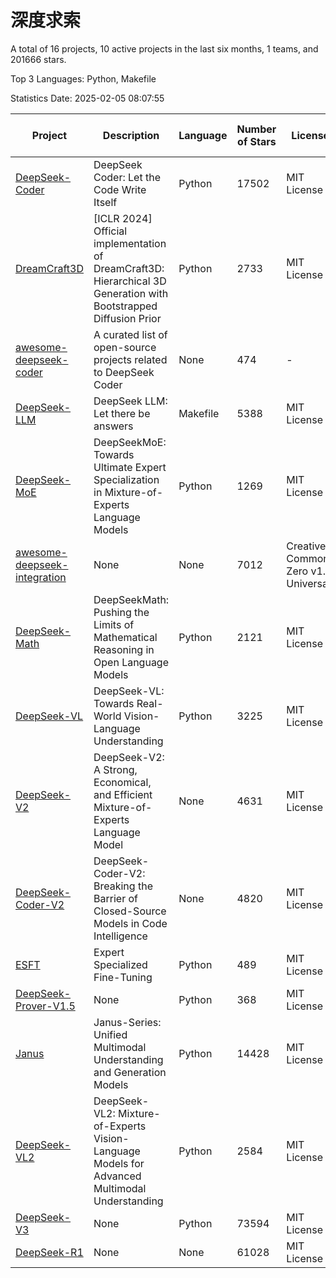 # 深度求索

A total of 16 projects, 10 active projects in the last six months, 1 teams, and 201666 stars.

Top 3 Languages: Python, Makefile

Statistics Date: 2025-02-05 08:07:55

| Project | Description | Language | Number of Stars | License | Creation Date | Last Updated Date | Last Pushed Date |
| --- | --- | --- | --- | --- | --- | --- | --- |
| [DeepSeek-Coder](https://github.com/deepseek-ai/DeepSeek-Coder) | DeepSeek Coder: Let the Code Write Itself | Python | 17502 | MIT License | 2023-10-20 | 2025-02-05 | 2024-05-21 |
| [DreamCraft3D](https://github.com/deepseek-ai/DreamCraft3D) | [ICLR 2024] Official implementation of DreamCraft3D: Hierarchical 3D Generation with Bootstrapped Diffusion Prior | Python | 2733 | MIT License | 2023-10-23 | 2025-02-05 | 2024-08-21 |
| [awesome-deepseek-coder](https://github.com/deepseek-ai/awesome-deepseek-coder) | A curated list of open-source projects related to DeepSeek Coder | None | 474 | - | 2023-11-06 | 2025-02-05 | 2024-04-03 |
| [DeepSeek-LLM](https://github.com/deepseek-ai/DeepSeek-LLM) | DeepSeek LLM: Let there be answers | Makefile | 5388 | MIT License | 2023-11-29 | 2025-02-05 | 2024-02-04 |
| [DeepSeek-MoE](https://github.com/deepseek-ai/DeepSeek-MoE) | DeepSeekMoE: Towards Ultimate Expert Specialization in Mixture-of-Experts Language Models | Python | 1269 | MIT License | 2024-01-02 | 2025-02-05 | 2024-01-16 |
| [awesome-deepseek-integration](https://github.com/deepseek-ai/awesome-deepseek-integration) | None | None | 7012 | Creative Commons Zero v1.0 Universal | 2024-01-11 | 2025-02-05 | 2025-02-05 |
| [DeepSeek-Math](https://github.com/deepseek-ai/DeepSeek-Math) | DeepSeekMath: Pushing the Limits of Mathematical Reasoning in Open Language Models | Python | 2121 | MIT License | 2024-02-05 | 2025-02-05 | 2024-04-15 |
| [DeepSeek-VL](https://github.com/deepseek-ai/DeepSeek-VL) | DeepSeek-VL: Towards Real-World Vision-Language Understanding | Python | 3225 | MIT License | 2024-03-07 | 2025-02-05 | 2024-04-24 |
| [DeepSeek-V2](https://github.com/deepseek-ai/DeepSeek-V2) | DeepSeek-V2: A Strong, Economical, and Efficient Mixture-of-Experts Language Model | None | 4631 | MIT License | 2024-04-22 | 2025-02-05 | 2024-09-25 |
| [DeepSeek-Coder-V2](https://github.com/deepseek-ai/DeepSeek-Coder-V2) | DeepSeek-Coder-V2: Breaking the Barrier of Closed-Source Models in Code Intelligence | None | 4820 | MIT License | 2024-06-14 | 2025-02-05 | 2024-09-24 |
| [ESFT](https://github.com/deepseek-ai/ESFT) | Expert Specialized Fine-Tuning | Python | 489 | MIT License | 2024-07-04 | 2025-02-05 | 2024-09-22 |
| [DeepSeek-Prover-V1.5](https://github.com/deepseek-ai/DeepSeek-Prover-V1.5) | None | Python | 368 | MIT License | 2024-08-15 | 2025-02-05 | 2024-08-16 |
| [Janus](https://github.com/deepseek-ai/Janus) | Janus-Series: Unified Multimodal Understanding and Generation Models | Python | 14428 | MIT License | 2024-10-18 | 2025-02-05 | 2025-02-01 |
| [DeepSeek-VL2](https://github.com/deepseek-ai/DeepSeek-VL2) | DeepSeek-VL2: Mixture-of-Experts Vision-Language Models for Advanced Multimodal Understanding | Python | 2584 | MIT License | 2024-12-13 | 2025-02-05 | 2025-02-04 |
| [DeepSeek-V3](https://github.com/deepseek-ai/DeepSeek-V3) | None | Python | 73594 | MIT License | 2024-12-26 | 2025-02-05 | 2025-02-05 |
| [DeepSeek-R1](https://github.com/deepseek-ai/DeepSeek-R1) | None | None | 61028 | MIT License | 2025-01-20 | 2025-02-05 | 2025-02-01 |
